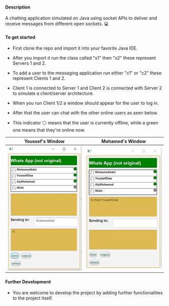 #### Description
A chatting application simulated on Java using socket APIs to deliver and receive 
messages from different open sockets. :computer:


#### To get started

- First clone the repo and import it into your favorite Java IDE.

- After you import it run the class called "s1" then "s2" these represent Servers 1 and 2.

- To add a user to the messaging application run either "c1" or "c2" these represent Clients 1 and 2.

- Client 1 is connected to Server 1 and Client 2 is connected with Server 2 to simulate a client/server architecture.

- When you run Client 1/2 a window should appear for the user to log in.

- After that the user can chat with the other online users as seen below.

- This indicator :white_circle: means that the user is currently offline, while a green one means that they're online now.

Youssef's Window           |  Mohamed's Window
:-------------------------:|:-------------------------:
<img src = "images/window_1.PNG">   |  <img src = "images/window_2.PNG">

#### Further Development
- You are welcome to develop the project by adding further functionalities to the project itself.



